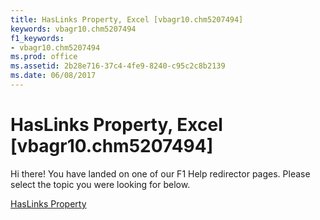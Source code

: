 ```yaml
---
title: HasLinks Property, Excel [vbagr10.chm5207494]
keywords: vbagr10.chm5207494
f1_keywords:
- vbagr10.chm5207494
ms.prod: office
ms.assetid: 2b28e716-37c4-4fe9-8240-c95c2c8b2139
ms.date: 06/08/2017
---
```



# HasLinks Property, Excel [vbagr10.chm5207494]

Hi there! You have landed on one of our F1 Help redirector pages. Please select the topic you were looking for below.

[HasLinks Property](http://msdn.microsoft.com/library/71e0e494-a96a-53e5-5e38-92b3ce331076%28Office.15%29.aspx)


